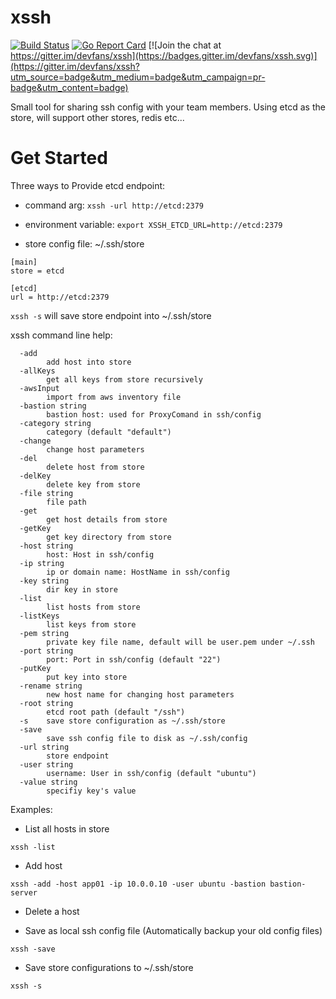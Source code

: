 # xssh

[![Build Status](https://travis-ci.org/devfans/xssh.svg?branch=master)](https://travis-ci.org/devfans/xssh)
[![Go Report Card](https://goreportcard.com/badge/github.com/devfans/xssh)](https://goreportcard.com/report/github.com/devfans/xssh) [![Join the chat at https://gitter.im/devfans/xssh](https://badges.gitter.im/devfans/xssh.svg)](https://gitter.im/devfans/xssh?utm_source=badge&utm_medium=badge&utm_campaign=pr-badge&utm_content=badge)

Small tool for sharing ssh config with your team members. Using etcd as the store, will support other stores, redis etc...

# Get Started
Three ways to Provide etcd endpoint:

+ command arg: ```xssh -url http://etcd:2379```

+ environment variable: ```export XSSH_ETCD_URL=http://etcd:2379```

+ store config file: ~/.ssh/store
```
[main]
store = etcd

[etcd]
url = http://etcd:2379
```

```xssh -s``` will save store endpoint into ~/.ssh/store

xssh command line help:
```
  -add
    	add host into store
  -allKeys
    	get all keys from store recursively
  -awsInput
    	import from aws inventory file
  -bastion string
    	bastion host: used for ProxyComand in ssh/config
  -category string
    	category (default "default")
  -change
    	change host parameters
  -del
    	delete host from store
  -delKey
    	delete key from store
  -file string
    	file path
  -get
    	get host details from store
  -getKey
    	get key directory from store
  -host string
    	host: Host in ssh/config
  -ip string
    	ip or domain name: HostName in ssh/config
  -key string
    	dir key in store
  -list
    	list hosts from store
  -listKeys
    	list keys from store
  -pem string
    	private key file name, default will be user.pem under ~/.ssh
  -port string
    	port: Port in ssh/config (default "22")
  -putKey
    	put key into store
  -rename string
    	new host name for changing host parameters
  -root string
    	etcd root path (default "/ssh")
  -s	save store configuration as ~/.ssh/store
  -save
    	save ssh config file to disk as ~/.ssh/config
  -url string
    	store endpoint
  -user string
    	username: User in ssh/config (default "ubuntu")
  -value string
    	specifiy key's value
```

Examples:

+ List all hosts in store
```
xssh -list
```

+ Add host
```
xssh -add -host app01 -ip 10.0.0.10 -user ubuntu -bastion bastion-server
```

+ Delete a host

+ Save as local ssh config file (Automatically backup your old config files)
```
xssh -save
```

+ Save store configurations to ~/.ssh/store
```
xssh -s
```


